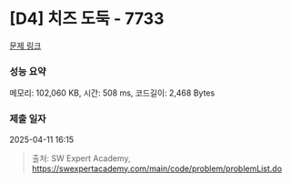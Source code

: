 # [D4] 치즈 도둑 - 7733 

[문제 링크](https://swexpertacademy.com/main/code/problem/problemDetail.do?contestProbId=AWrDOdQqRCUDFARG) 

### 성능 요약

메모리: 102,060 KB, 시간: 508 ms, 코드길이: 2,468 Bytes

### 제출 일자

2025-04-11 16:15



> 출처: SW Expert Academy, https://swexpertacademy.com/main/code/problem/problemList.do